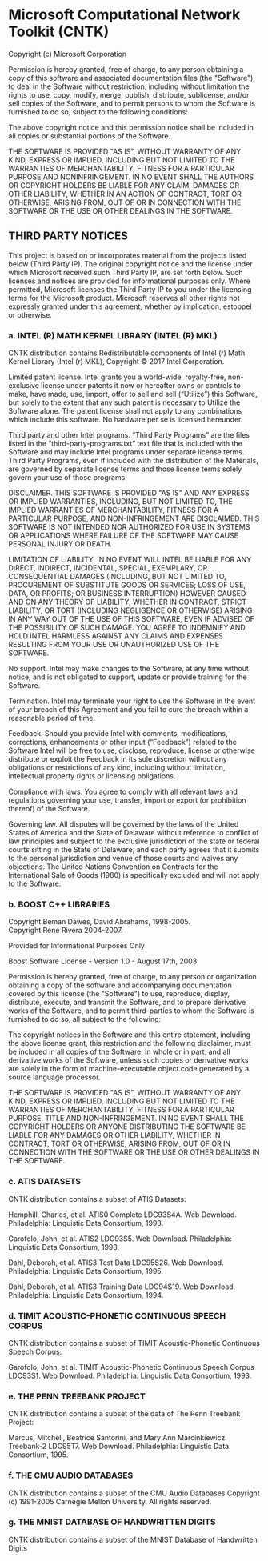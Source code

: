 ﻿# Microsoft Computational Network Toolkit (CNTK)

Copyright (c) Microsoft Corporation

Permission is hereby granted, free of charge, to any person obtaining a copy of this software and associated documentation files (the "Software"), to deal in the Software without restriction, including without limitation the rights to use, copy, modify, merge, publish, distribute, sublicense, and/or sell copies of the Software, and to permit persons to whom the Software is furnished to do so, subject to the following conditions: 

The above copyright notice and this permission notice shall be included in all copies or substantial portions of the Software. 

THE SOFTWARE IS PROVIDED "AS IS", WITHOUT WARRANTY OF ANY KIND, EXPRESS OR IMPLIED, INCLUDING BUT NOT LIMITED TO THE WARRANTIES OF MERCHANTABILITY, FITNESS FOR A PARTICULAR PURPOSE AND NONINFRINGEMENT. IN NO EVENT SHALL THE AUTHORS OR COPYRIGHT HOLDERS BE LIABLE FOR ANY CLAIM, DAMAGES OR OTHER LIABILITY, WHETHER IN AN ACTION OF CONTRACT, TORT OR OTHERWISE, ARISING FROM, OUT OF OR IN CONNECTION WITH THE SOFTWARE OR THE USE OR OTHER DEALINGS IN THE SOFTWARE.

## THIRD PARTY NOTICES

This project is based on or incorporates material from the projects listed below (Third Party IP). The original copyright notice and the license under which Microsoft received such Third Party IP, are set forth below. Such licenses and notices are provided for informational purposes only. Where permitted, Microsoft licenses the Third Party IP to you under the licensing terms for the Microsoft product. Microsoft reserves all other rights not expressly granted under this agreement, whether by implication, estoppel or otherwise.

### a. INTEL (R) MATH KERNEL LIBRARY (INTEL (R) MKL)

CNTK distribution contains Redistributable components of Intel (r) Math Kernel Library (Intel (r) MKL), Copyright © 2017 Intel Corporation. 

Limited patent license. Intel grants you a world-wide, royalty-free, non-exclusive license under patents it now or hereafter owns or controls to make, have made, use, import, offer to sell and sell (“Utilize”) this Software, but solely to the extent that any such patent is necessary to Utilize the Software alone. The patent license shall not apply to any combinations which include this software. No hardware per se is licensed hereunder.

Third party and other Intel programs. “Third Party Programs” are the files listed in the “third-party-programs.txt” text file that is included with the Software and may include Intel programs under separate license terms. Third Party Programs, even if included with the distribution of the Materials, are governed by separate license terms and those license terms solely govern your use of those programs.

DISCLAIMER. THIS SOFTWARE IS PROVIDED "AS IS" AND ANY EXPRESS OR IMPLIED WARRANTIES, INCLUDING, BUT NOT LIMITED TO, THE IMPLIED WARRANTIES OF MERCHANTABILITY, FITNESS FOR A PARTICULAR PURPOSE, AND NON-INFRINGEMENT ARE DISCLAIMED. THIS SOFTWARE IS NOT INTENDED NOR AUTHORIZED FOR USE IN SYSTEMS OR APPLICATIONS WHERE FAILURE OF THE SOFTWARE MAY CAUSE PERSONAL INJURY OR DEATH.

LIMITATION OF LIABILITY. IN NO EVENT WILL INTEL BE LIABLE FOR ANY DIRECT, INDIRECT, INCIDENTAL, SPECIAL, EXEMPLARY, OR CONSEQUENTIAL DAMAGES (INCLUDING, BUT NOT LIMITED TO, PROCUREMENT OF SUBSTITUTE GOODS OR SERVICES; LOSS OF USE, DATA, OR PROFITS; OR BUSINESS INTERRUPTION) HOWEVER CAUSED AND ON ANY THEORY OF LIABILITY, WHETHER IN CONTRACT, STRICT LIABILITY, OR TORT (INCLUDING NEGLIGENCE OR OTHERWISE) ARISING IN ANY WAY OUT OF THE USE OF THIS SOFTWARE, EVEN IF ADVISED OF THE POSSIBILITY OF SUCH DAMAGE. YOU AGREE TO INDEMNIFY AND HOLD INTEL HARMLESS AGAINST ANY CLAIMS AND EXPENSES RESULTING FROM YOUR USE OR UNAUTHORIZED USE OF THE SOFTWARE.

No support. Intel may make changes to the Software, at any time without notice, and is not obligated to support, update or provide training for the Software.

Termination. Intel may terminate your right to use the Software in the event of your breach of this Agreement and you fail to cure the breach within a reasonable period of time.

Feedback. Should you provide Intel with comments, modifications, corrections, enhancements or other input (“Feedback”) related to the Software Intel will be free to use, disclose, reproduce, license or otherwise distribute or exploit the Feedback in its sole discretion without any obligations or restrictions of any kind, including without limitation, intellectual property rights or licensing obligations.

Compliance with laws. You agree to comply with all relevant laws and regulations governing your use, transfer, import or export (or prohibition thereof) of the Software.

Governing law. All disputes will be governed by the laws of the United States of America and the State of Delaware without reference to conflict of law principles and subject to the exclusive jurisdiction of the state or federal courts sitting in the State of Delaware, and each party agrees that it submits to the personal jurisdiction and venue of those courts and waives any objections. The United Nations Convention on Contracts for the International Sale of Goods (1980) is specifically excluded and will not apply to the Software.


### b. BOOST C++ LIBRARIES

Copyright Beman Dawes, David Abrahams, 1998-2005.  
Copyright Rene Rivera 2004-2007.

Provided for Informational Purposes Only

Boost Software License - Version 1.0 - August 17th, 2003

Permission is hereby granted, free of charge, to any person or organization obtaining a copy of the software and accompanying documentation covered by this license (the "Software") to use, reproduce, display, distribute, execute, and transmit the Software, and to prepare derivative works of the Software, and to permit third-parties to whom the Software is furnished to do so, all subject to the following:

The copyright notices in the Software and this entire statement, including the above license grant, this restriction and the following disclaimer, must be included in all copies of the Software, in whole or in part, and all derivative works of the Software, unless such copies or derivative works are solely in the form of machine-executable object code generated by a source language processor.

THE SOFTWARE IS PROVIDED "AS IS", WITHOUT WARRANTY OF ANY KIND, EXPRESS OR IMPLIED, INCLUDING BUT NOT LIMITED TO THE WARRANTIES OF MERCHANTABILITY, FITNESS FOR A PARTICULAR PURPOSE, TITLE AND NON-INFRINGEMENT. IN NO EVENT SHALL THE COPYRIGHT HOLDERS OR ANYONE DISTRIBUTING THE SOFTWARE BE LIABLE FOR ANY DAMAGES OR OTHER LIABILITY, WHETHER IN CONTRACT, TORT OR OTHERWISE, ARISING FROM, OUT OF OR IN CONNECTION WITH THE SOFTWARE OR THE USE OR OTHER DEALINGS IN THE SOFTWARE.

### c. ATIS DATASETS

CNTK distribution contains a subset of ATIS Datasets:

Hemphill, Charles, et al. ATIS0 Complete LDC93S4A. Web Download. Philadelphia: Linguistic Data Consortium, 1993.

Garofolo, John, et al. ATIS2 LDC93S5. Web Download. Philadelphia: Linguistic Data Consortium, 1993.

Dahl, Deborah, et al. ATIS3 Test Data LDC95S26. Web Download. Philadelphia: Linguistic Data Consortium, 1995.

Dahl, Deborah, et al. ATIS3 Training Data LDC94S19. Web Download. Philadelphia: Linguistic Data Consortium, 1994.

### d. TIMIT ACOUSTIC-PHONETIC CONTINUOUS SPEECH CORPUS

CNTK distribution contains a subset of TIMIT Acoustic-Phonetic Continuous Speech Corpus:

Garofolo, John, et al. TIMIT Acoustic-Phonetic Continuous Speech Corpus LDC93S1. Web Download. Philadelphia: Linguistic Data Consortium, 1993.

### e. THE PENN TREEBANK PROJECT

CNTK distribution contains a subset of the data of The Penn Treebank Project:

Marcus, Mitchell, Beatrice Santorini, and Mary Ann Marcinkiewicz. Treebank-2 LDC95T7. Web Download. Philadelphia: Linguistic Data Consortium, 1995.

### f. THE CMU AUDIO DATABASES

CNTK distribution contains a subset of the CMU Audio Databases
Copyright (c) 1991-2005 Carnegie Mellon University.  All rights reserved.

### g. THE MNIST DATABASE OF HANDWRITTEN DIGITS

CNTK distribution contains a subset of the MNIST Database of Handwritten Digits
